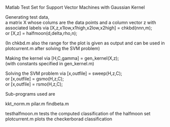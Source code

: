 Matlab Test Set for Support Vector Machines with Gaussian Kernel

Generating test data,  
a matrix X whose colums are the data points and a column vector z with associated labels via
   [X,z,x1low,x1high,x2low,x2high] = chkbd(nnn,m);   
or
   [X,z] = halfmoon(d,delta,rho,n);
   
(In chkbd.m also the range for the plot is given as output
and can be used in plotcurrent.m after solving the SVM problem)

Making the kernel via
   [H,C,gamma] = gen_kernel(X,z);   
(with constants specified in gen_kernel.m)

Solving the SVM problem via
   [x,outfile] = sweep(H,z,C);   
or
   [x,outfile] = gsmo(H,z,C);   
or
   [x,outfile] = rsmo(H,z,C);
   
Sub-programs used are

kkt_norm.m
pilar.m
findbeta.m

testhalfmoon.m tests the computed classification of the halfmoon set
plotcurrent.m plots the checkerborad classification
